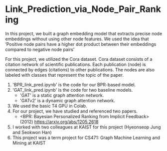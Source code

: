 # Link_Prediction_via_Node_Pair_Ranking

In this project, we built a graph embedding model that extracts precise node embeddings without using other node features.
We used the idea that ‘Positive node pairs have a higher dot product between their embeddings compared to negative node pairs’

For this project, we utilized the Cora dataset. Cora dataset consists of a citation network of scientific publications. Each publication (node) is connected by edges (citations) to other publications. The nodes are also labeled with classes that represent the topic of the paper.

1. 'BPR_link_pred.ipynb' is the code for our BPR-based model.
2. 'GAT_link_pred.ipynb' is the code for two baseline models.
   - 'GAT' is a static graph attention network.
   - 'GATv2' is a dynamic graph attention network.
3. We used the basic T4 GPU in Colab.
4. For our project, we have studied and referenced two papers.
   - <BPR: Bayesian Personalized Ranking from Implicit Feedback> (2012) https://arxiv.org/abs/1205.2618
5. I worked with two colleagues at KAIST for this project (Hyeonseop Jung and Seokwon Han)
6. This project was a term project for CS471: Graph Machine Learning and Mining at KAIST
